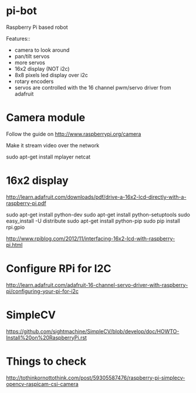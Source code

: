 pi-bot
======

Raspberry Pi based robot

Features::

- camera to look around
- pan/tilt servos
- more servos
- 16x2 display (NOT i2c)
- 8x8 pixels led display over i2c
- rotary encoders
- servos are controlled with the 16 channel pwm/servo driver from adafruit


Camera module
=============

Follow the guide on http://www.raspberrypi.org/camera

Make it stream video over the network

sudo apt-get install mplayer netcat


16x2 display
============

http://learn.adafruit.com/downloads/pdf/drive-a-16x2-lcd-directly-with-a-raspberry-pi.pdf


sudo apt-get install python-dev
sudo apt-get install python-setuptools
sudo easy_install -U distribute
sudo apt-get install python-pip
sudo pip install rpi.gpio


http://www.rpiblog.com/2012/11/interfacing-16x2-lcd-with-raspberry-pi.html


Configure RPi for I2C
=====================

http://learn.adafruit.com/adafruit-16-channel-servo-driver-with-raspberry-pi/configuring-your-pi-for-i2c



SimpleCV
========

https://github.com/sightmachine/SimpleCV/blob/develop/doc/HOWTO-Install%20on%20RaspberryPi.rst


Things to check
===============



http://tothinkornottothink.com/post/59305587476/raspberry-pi-simplecv-opencv-raspicam-csi-camera